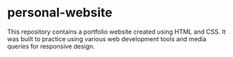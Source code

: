 # personal-website
This repository contains a portfolio website created using HTML and CSS. It was built to practice using various web development tools and media queries for responsive design.
